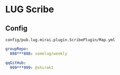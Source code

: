 # LUG Scribe

## Config

`config/pub.lug.mirai.plugin.ScribePlugin/Map.yml
`
```yaml
groupRepo:
  888***888: somelug/weekly

qqGitHub:
  999***999: @shirok1
```